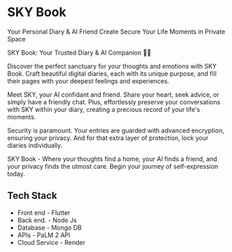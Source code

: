 
# SKY Book

Your Personal Diary & AI Friend Create Secure Your Life Moments in Private Space

SKY Book: Your Trusted Diary & AI Companion 📖🤖

Discover the perfect sanctuary for your thoughts and emotions with SKY Book. Craft beautiful digital diaries, each with its unique purpose, and fill their pages with your deepest feelings and experiences.

Meet SKY, your AI confidant and friend. Share your heart, seek advice, or simply have a friendly chat. Plus, effortlessly preserve your conversations with SKY within your diary, creating a precious record of your life's moments.

Security is paramount. Your entries are guarded with advanced encryption, ensuring your privacy. And for that extra layer of protection, lock your diaries individually.

SKY Book - Where your thoughts find a home, your AI finds a friend, and your privacy finds the utmost care. Begin your journey of self-expression today.


## Tech Stack 

 - Front end - Flutter
- Back end.  - Node Js
- Database   - Mongo DB
- APIs           - PaLM 2 API
- Cloud Service - Render